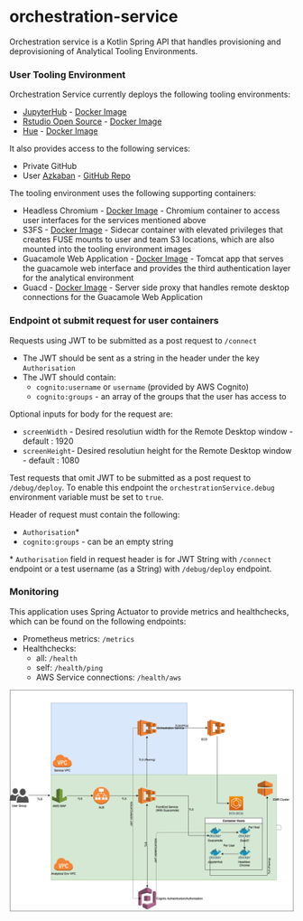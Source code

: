 # orchestration-service
Orchestration service is a Kotlin Spring API that handles provisioning and deprovisioning of Analytical Tooling Environments. 

### User Tooling Environment

Orchestration Service currently deploys the following tooling environments:
* [JupyterHub](https://jupyter.org/) - [Docker Image](https://github.com/dwp/docker-jupyterhub)
* [Rstudio Open Source](https://www.rstudio.com/products/rstudio/#rstudio-server) - [Docker Image](https://github.com/dwp/docker-rstudio-oss)
* [Hue](https://docs.cloudera.com/documentation/enterprise/6/6.3/topics/hue.html) -  [Docker Image](https://github.com/dwp/dataworks-hardened-images/tree/master/hue)

It also provides access to the following services:

* Private GitHub
* User [Azkaban](https://azkaban.github.io/) - [GitHub Repo](https://github.com/dwp/aws-azkaban)

The tooling environment uses the following supporting containers:
 
 * Headless Chromium - [Docker Image](https://github.com/dwp/docker-headless-chrome) - Chromium container to access user interfaces for the services mentioned above
 * S3FS - [Docker Image](https://github.com/dwp/dataworks-hardened-images/tree/master/s3fs) - Sidecar container with elevated privileges that creates FUSE mounts to user and team S3 locations, which are also mounted into the tooling environment images
 * Guacamole Web Application - [Docker Image](https://gitlab.com/dwp/dataworks/aws/deployments/docker/cognito-guacamole-extension/-/tree/main/docker) - Tomcat app that serves the guacamole web interface and provides the third   authentication layer for the analytical environment
 * Guacd - [Docker Image](https://github.com/dwp/dataworks-hardened-images/tree/master/guacd) - Server side proxy that handles remote desktop connections for the Guacamole Web Application

### Endpoint ot submit request for user containers
 Requests using JWT to be submitted as a post request to `/connect`  
 - The JWT should be sent as a string in the header under the key `Authorisation` 
 - The JWT should contain:
    * `cognito:username` or `username` (provided by AWS Cognito)
    * `cognito:groups` - an array of the groups that the user has access to

Optional inputs for body for the request are:
  - `screenWidth` - Desired resolutiun width for the Remote Desktop window - default : 1920
  - `screenHeight`- Desired resolutiun height for the Remote Desktop window - default : 1080
 
 Test requests that omit JWT to be submitted as a post request to `/debug/deploy`. To enable this endpoint the `orchestrationService.debug` environment variable must be set to `true`.
 
 Header of request must contain the following:
  - `Authorisation`*
  - `cognito:groups` - can be an empty string
     

  
\* `Authorisation` field in request header is for JWT String with `/connect` endpoint or a test username (as a String) with `/debug/deploy` endpoint.
     

### Monitoring
 This application uses Spring Actuator to provide metrics and healthchecks, which can
 be found on the following endpoints:
  - Prometheus metrics: `/metrics`
  - Healthchecks:
     * all: `/health`
     * self: `/health/ping`
     * AWS Service connections: `/health/aws`

![Image of Orchestration Service](OrchestrationService.png)
